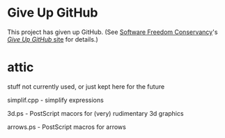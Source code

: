 # Give Up GitHub

This project has given up GitHub.
(See [Software Freedom Conservancy](https://sfconservancy.org/)'s [*Give Up  GitHub* site](https://GiveUpGitHub.org) for details.)

# attic
stuff not currently used, or just kept here for the future

simplif.cpp - simplify expressions

3d.ps - PostScript macors for (very) rudimentary 3d graphics

arrows.ps - PostScript macros for arrows
